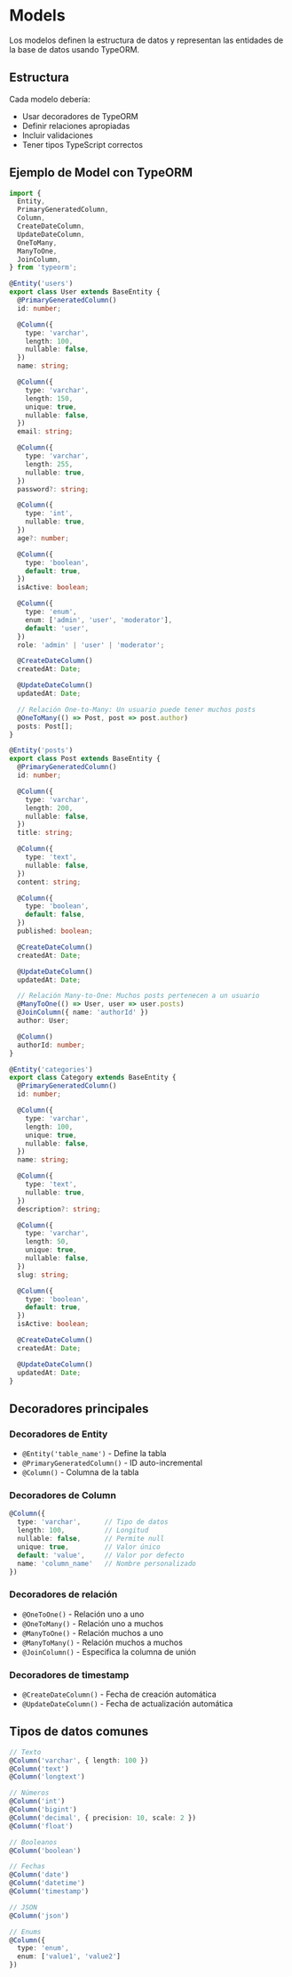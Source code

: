 # Models

Los modelos definen la estructura de datos y representan las entidades de la base de datos usando TypeORM.

## Estructura

Cada modelo debería:

- Usar decoradores de TypeORM
- Definir relaciones apropiadas
- Incluir validaciones
- Tener tipos TypeScript correctos

## Ejemplo de Model con TypeORM

```typescript
import {
  Entity,
  PrimaryGeneratedColumn,
  Column,
  CreateDateColumn,
  UpdateDateColumn,
  OneToMany,
  ManyToOne,
  JoinColumn,
} from 'typeorm';

@Entity('users')
export class User extends BaseEntity {
  @PrimaryGeneratedColumn()
  id: number;

  @Column({
    type: 'varchar',
    length: 100,
    nullable: false,
  })
  name: string;

  @Column({
    type: 'varchar',
    length: 150,
    unique: true,
    nullable: false,
  })
  email: string;

  @Column({
    type: 'varchar',
    length: 255,
    nullable: true,
  })
  password?: string;

  @Column({
    type: 'int',
    nullable: true,
  })
  age?: number;

  @Column({
    type: 'boolean',
    default: true,
  })
  isActive: boolean;

  @Column({
    type: 'enum',
    enum: ['admin', 'user', 'moderator'],
    default: 'user',
  })
  role: 'admin' | 'user' | 'moderator';

  @CreateDateColumn()
  createdAt: Date;

  @UpdateDateColumn()
  updatedAt: Date;

  // Relación One-to-Many: Un usuario puede tener muchos posts
  @OneToMany(() => Post, post => post.author)
  posts: Post[];
}

@Entity('posts')
export class Post extends BaseEntity {
  @PrimaryGeneratedColumn()
  id: number;

  @Column({
    type: 'varchar',
    length: 200,
    nullable: false,
  })
  title: string;

  @Column({
    type: 'text',
    nullable: false,
  })
  content: string;

  @Column({
    type: 'boolean',
    default: false,
  })
  published: boolean;

  @CreateDateColumn()
  createdAt: Date;

  @UpdateDateColumn()
  updatedAt: Date;

  // Relación Many-to-One: Muchos posts pertenecen a un usuario
  @ManyToOne(() => User, user => user.posts)
  @JoinColumn({ name: 'authorId' })
  author: User;

  @Column()
  authorId: number;
}

@Entity('categories')
export class Category extends BaseEntity {
  @PrimaryGeneratedColumn()
  id: number;

  @Column({
    type: 'varchar',
    length: 100,
    unique: true,
    nullable: false,
  })
  name: string;

  @Column({
    type: 'text',
    nullable: true,
  })
  description?: string;

  @Column({
    type: 'varchar',
    length: 50,
    unique: true,
    nullable: false,
  })
  slug: string;

  @Column({
    type: 'boolean',
    default: true,
  })
  isActive: boolean;

  @CreateDateColumn()
  createdAt: Date;

  @UpdateDateColumn()
  updatedAt: Date;
}
```

## Decoradores principales

### Decoradores de Entity

- `@Entity('table_name')` - Define la tabla
- `@PrimaryGeneratedColumn()` - ID auto-incremental
- `@Column()` - Columna de la tabla

### Decoradores de Column

```typescript
@Column({
  type: 'varchar',      // Tipo de datos
  length: 100,          // Longitud
  nullable: false,      // Permite null
  unique: true,         // Valor único
  default: 'value',     // Valor por defecto
  name: 'column_name'   // Nombre personalizado
})
```

### Decoradores de relación

- `@OneToOne()` - Relación uno a uno
- `@OneToMany()` - Relación uno a muchos
- `@ManyToOne()` - Relación muchos a uno
- `@ManyToMany()` - Relación muchos a muchos
- `@JoinColumn()` - Especifica la columna de unión

### Decoradores de timestamp

- `@CreateDateColumn()` - Fecha de creación automática
- `@UpdateDateColumn()` - Fecha de actualización automática

## Tipos de datos comunes

```typescript
// Texto
@Column('varchar', { length: 100 })
@Column('text')
@Column('longtext')

// Números
@Column('int')
@Column('bigint')
@Column('decimal', { precision: 10, scale: 2 })
@Column('float')

// Booleanos
@Column('boolean')

// Fechas
@Column('date')
@Column('datetime')
@Column('timestamp')

// JSON
@Column('json')

// Enums
@Column({
  type: 'enum',
  enum: ['value1', 'value2']
})
```

